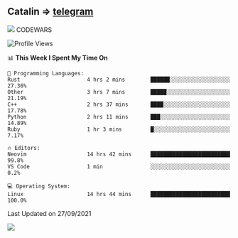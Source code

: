 ## Catalin => [telegram](https://t.me/catalinhimself) 
![](https://www.codewars.com/users/Catalinhimself/badges/micro) CODEWARS
<!--
![](https://github.com/Catalinhimself/Catalinhimself/blob/main/Sakura_Nene_CPP.jpg)
-->
<!--START_SECTION:waka-->
![Profile Views](http://img.shields.io/badge/Profile%20Views-3-blue)

📊 **This Week I Spent My Time On** 

```text
💬 Programming Languages: 
Rust                     4 hrs 2 mins        ██████░░░░░░░░░░░░░░░░░░░   27.36% 
Other                    3 hrs 7 mins        █████░░░░░░░░░░░░░░░░░░░░   21.19% 
C++                      2 hrs 37 mins       ████░░░░░░░░░░░░░░░░░░░░░   17.78% 
Python                   2 hrs 11 mins       ███░░░░░░░░░░░░░░░░░░░░░░   14.89% 
Ruby                     1 hr 3 mins         █░░░░░░░░░░░░░░░░░░░░░░░░   7.17%

🔥 Editors: 
Neovim                   14 hrs 42 mins      █████████████████████████   99.8% 
VS Code                  1 min               ░░░░░░░░░░░░░░░░░░░░░░░░░   0.2%

💻 Operating System: 
Linux                    14 hrs 44 mins      █████████████████████████   100.0%

```


 Last Updated on 27/09/2021
<!--END_SECTION:waka-->

![](https://github-readme-stats.vercel.app/api/wakatime?username=catalinhimself&theme=calm)

  



